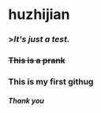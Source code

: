 # **huzhijian**
### >***It's just a test.***
### ~~This is a prank~~
### This is my first githug
#### *Thank you*
